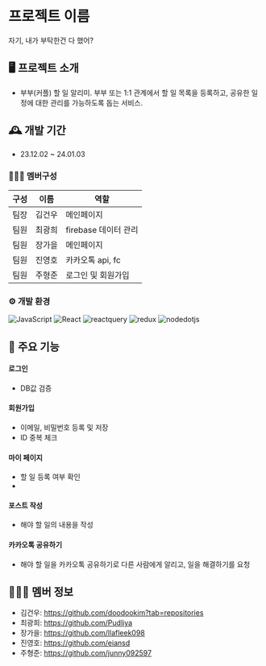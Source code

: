 # 프로젝트 이름

자기, 내가 부탁한건 다 했어?

## 🖥️ 프로젝트 소개

- 부부(커플) 할 일 알리미. 부부 또는 1:1 관계에서 할 일 목록을 등록하고, 공유한 일정에 대한 관리를 가능하도록 돕는 서비스.

## 🕰️ 개발 기간

- 23.12.02 ~ 24.01.03

### 🧑‍🤝‍🧑 멤버구성
|구성|이름|역할|
|------|---|---
|팀장|김건우|메인페이지|
|팀원|최광희|firebase 데이터 관리|
|팀원|장가을|메인페이지|
|팀원|진영호|카카오톡 api, fc|
|팀원|주형준|로그인 및 회원가입|

### ⚙️ 개발 환경

<img alt="JavaScript" src ="https://img.shields.io/badge/JavaScriipt-F7DF1E.svg?&style=for-the-badge&logo=JavaScript&logoColor=black"/> <img alt="React" src ="https://img.shields.io/badge/react-61DAFB.svg?&style=for-the-badge&logo=React&logoColor=white"/> <img alt="reactquery" src ="https://img.shields.io/badge/reactquery-FF4154.svg?&style=for-the-badge&logo=reactquery&logoColor=white"/> <img alt="redux" src ="https://img.shields.io/badge/redux-764ABC.svg?&style=for-the-badge&logo=redux&logoColor=white"/> <img alt="nodedotjs" src ="https://img.shields.io/badge/nodedotjs-339933.svg?&style=for-the-badge&logo=nodedotjs&logoColor=white"/>

## 📌 주요 기능

#### 로그인

- DB값 검증

#### 회원가입

- 이메일, 비밀번호 등록 및 저장
- ID 중복 체크

#### 마이 페이지

- 할 일 등록 여부 확인
- 

#### 포스트 작성

- 해야 할 일의  내용을 작성


#### 카카오톡 공유하기

- 해야 할 일을 카카오톡 공유하기로 다른 사람에게 알리고, 일을 해결하기를 요청


## 🧑‍🤝‍🧑 멤버 정보

- 김건우: https://github.com/doodookim?tab=repositories
- 최광희: https://github.com/Pudliya
- 장가을: https://github.com/llafleek098
- 진영호: https://github.com/eiansd
- 주형준: https://github.com/junny092597
